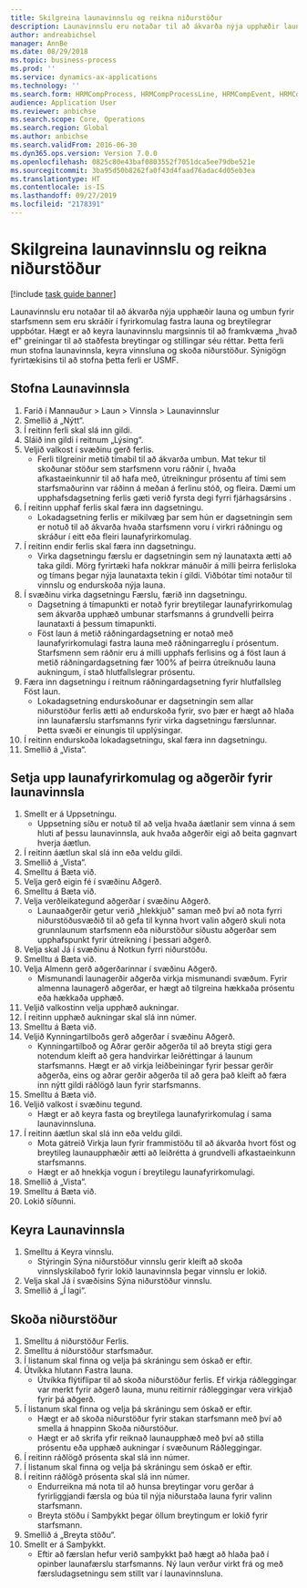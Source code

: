 ```yaml
---
title: Skilgreina launavinnslu og reikna niðurstöður
description: Launavinnslu eru notaðar til að ákvarða nýja upphæðir launa og umbun fyrir starfsmenn sem eru skráðir í fyrirkomulag fastra launa og breytilegrar uppbótar.
author: andreabichsel
manager: AnnBe
ms.date: 08/29/2018
ms.topic: business-process
ms.prod: ''
ms.service: dynamics-ax-applications
ms.technology: ''
ms.search.form: HRMCompProcess, HRMCompProcessLine, HRMCompEvent, HRMCompEventEmpl
audience: Application User
ms.reviewer: anbichse
ms.search.scope: Core, Operations
ms.search.region: Global
ms.author: anbichse
ms.search.validFrom: 2016-06-30
ms.dyn365.ops.version: Version 7.0.0
ms.openlocfilehash: 0825c80e43baf0803552f7051dca5ee79dbe521e
ms.sourcegitcommit: 3ba95d50b8262fa0f43d4faad76adac4d05eb3ea
ms.translationtype: HT
ms.contentlocale: is-IS
ms.lasthandoff: 09/27/2019
ms.locfileid: "2178391"
---
```

# <a name="define-compensation-process-and-calculate-results"></a>Skilgreina launavinnslu og reikna niðurstöður

[!include [task guide banner](../../includes/task-guide-banner.md)]

Launavinnslu eru notaðar til að ákvarða nýja upphæðir launa og umbun fyrir starfsmenn sem eru skráðir í fyrirkomulag fastra launa og breytilegrar uppbótar. Hægt er að keyra launavinnslu margsinnis til að framkvæma „hvað ef" greiningar til að staðfesta breytingar og stillingar séu réttar. Þetta ferli mun stofna launavinnsla, keyra vinnsluna og skoða niðurstöður. Sýnigögn fyrirtækisins til að stofna þetta ferli er USMF.


## <a name="create-a-compensation-process"></a>Stofna Launavinnsla
1. Farið í Mannauður > Laun > Vinnsla > Launavinnslur
2. Smellið á „Nýtt“.
3. Í reitinn ferli skal slá inn gildi.
4. Sláið inn gildi í reitnum „Lýsing“.
5. Veljið valkost í svæðinu gerð ferlis.
    * Ferli tilgreinir metið tímabil til að ákvarða umbun. Mat tekur til skoðunar stöður sem starfsmenn voru ráðnir í, hvaða afkastaeinkunnir til að hafa með, útreikningur prósentu af tími sem starfsmaðurinn var ráðinn á meðan á ferlinu stóð, og fleira. Dæmi um upphafsdagsetning ferlis gæti verið fyrsta degi fyrri fjárhagsársins .  
6. Í reitinn upphaf ferlis skal færa inn dagsetningu.
    * Lokadagsetning ferlis er mikilvæg þar sem hún er dagsetningin sem er notuð til að ákvarða hvaða starfsmenn voru í virkri ráðningu og skráður í eitt eða fleiri launafyrirkomulag.  
7. Í reitinn endir ferlis skal færa inn dagsetningu.
    * Virka dagsetningu færslu er dagsetningin sem ný launataxta ætti að taka gildi. Mörg fyrirtæki hafa nokkrar mánuðir á milli þeirra ferlisloka og tímans þegar nýja launataxta tekin í gildi. Viðbótar tími notaður til vinnslu og endurskoða nýja launa.  
8. Í svæðinu virka dagsetningu Færslu, færið inn dagsetningu.
    * Dagsetning á tímapunkti er notað fyrir breytilegar launafyrirkomulag sem ákvarða upphæð umbunar starfsmanns á grundvelli þeirra launataxti á þessum tímapunkti.  
    * Föst laun á metið ráðningardagsetning er notað með launafyrirkomulagi fastra launa með ráðningarreglu í prósentum.  Starfsmenn sem ráðnir eru á milli upphafs ferlisins og á föst laun á metið ráðningardagsetning fær 100% af þeirra útreiknuðu launa aukningum, í stað hlutfallslegrar prósentu.  
9. Færa inn dagsetningu í reitnum ráðningardagsetning fyrir hlutfallsleg Föst laun.
    * Lokadagsetning endurskoðunar er dagsetningin sem allar niðurstöður ferlis ætti að endurskoða fyrir, svo þær er hægt að hlaða inn launafærslu starfsmanns fyrir virka dagsetningu færslunnar. Þetta svæði er einungis til upplýsingar.  
10. Í reitinn endurskoða lokadagsetningu, skal færa inn dagsetningu.
11. Smellið á „Vista“.

## <a name="setup-the-compensation-plans-and-actions-for-a-compensation-process"></a>Setja upp launafyrirkomulag og aðgerðir fyrir launavinnsla
1. Smellt er á Uppsetningu.
    * Uppsetning síðu er notuð til að velja hvaða áætlanir sem vinna á sem hluti af þessu launavinnsla, auk hvaða aðgerðir eigi að beita gagnvart hverja áætlun.  
2. Í reitinn áætlun skal slá inn eða veldu gildi.
3. Smellið á „Vista“.
4. Smelltu á Bæta við.
5. Velja gerð eigin fé í svæðinu Aðgerð.
6. Smelltu á Bæta við.
7. Velja verðleikategund aðgerðar í svæðinu Aðgerð.
    * Launaaðgerðir getur verið „hlekkjuð" saman með því að nota fyrri niðurstöðusvæðið til að gefa til kynna hvort valin aðgerð skuli nota grunnlaunum starfsmenn eða niðurstöður síðustu aðgerðar sem upphafspunkt fyrir útreikning í þessari aðgerð.  
8. Velja skal Já í svæðinu á Notkun fyrri niðurstöðu.
9. Smelltu á Bæta við.
10. Velja Almenn gerð aðgerðarinnar í svæðinu Aðgerð.
    * Mismunandi launagerðir aðgerða virkja mismunandi svæðum. Fyrir almenna launagerð aðgerðar, er hægt að tilgreina hækkaða prósentu eða hækkaða upphæð.  
11. Veljið valkostinn velja upphæð aukningar.
12. Í reitinn upphæð aukningar skal slá inn númer.
13. Smelltu á Bæta við.
14. Veljið Kynningartilboðs gerð aðgerðar í svæðinu Aðgerð.
    * Kynningartilboð og Aðrar gerðir aðgerða til að breyta stigi gera notendum kleift að gera handvirkar leiðréttingar á launum starfsmanns. Hægt er að virkja leiðbeiningar fyrir þessar gerðir aðgerða, eins og aðrar gerðir aðgerða til að gera það kleift að færa inn nýtt gildi ráðlögð laun fyrir starfsmanns.  
15. Smelltu á Bæta við.
16. Veljið valkost í svæðinu tegund.
    * Hægt er að keyra fasta og breytilega launafyrirkomulag í sama launavinnsluna.  
17. Í reitinn áætlun skal slá inn eða veldu gildi.
    * Mota gátreið Virkja laun fyrir frammistöðu til að ákvarða hvort föst og breytileg launaupphæðir ætti að leiðrétta á grundvelli afkastaeinkunn starfsmanns.  
    * Hægt er að hnekkja vogun í breytilegu launafyrirkomulagi.  
18. Smellið á „Vista“.
19. Smelltu á Bæta við.
20. Lokið síðunni.

## <a name="run-the-compensation-process"></a>Keyra Launavinnsla
1. Smelltu á Keyra vinnslu.
    * Stýringin Sýna niðurstöður vinnslu gerir kleift að skoða vinnslyskilaboð fyrir lokið launavinnsla þegar vinnslu er lokið.  
2. Velja skal Já í svæðisins Sýna niðurstöður vinnslu.
3. Smellið á „Í lagi“.

## <a name="view-the-results"></a>Skoða niðurstöður
1. Smelltu á niðurstöður Ferlis.
2. Smelltu á niðurstöður starfsmaður.
3. Í listanum skal finna og velja þá skráningu sem óskað er eftir.
4. Útvíkka hlutann Fastra launa.
    * Útvíkka flýtiflipar til að skoða niðurstöður ferlis. Ef virkja ráðleggingar var merkt fyrir aðgerð launa, munu reitirnir ráðleggingar vera virkjað fyrir þá aðgerð.  
5. Í listanum skal finna og velja þá skráningu sem óskað er eftir.
    * Hægt er að skoða niðurstöður fyrir stakan starfsmann með því að smella á hnappinn Skoða niðurstöður.  
    * Hægt er að skrifa yfir reiknað launaupphæð með því að stilla prósentu eða upphæð aukningar í svæðunum Ráðleggingar.  
6. Í reitinn ráðlögð prósenta skal slá inn númer.
7. Í listanum skal finna og velja þá skráningu sem óskað er eftir.
8. Í reitinn ráðlögð prósenta skal slá inn númer.
    * Endurreikna má nota til að hunsa breytingar voru gerðar á fyrirliggjandi færsla og búa til nýja niðurstaða launa fyrir valinn starfsmann.  
    * Breyta stöðu í Samþykkt þegar öllum breytingum er lokið fyrir starfsmann.  
9. Smellið á „Breyta stöðu“.
10. Smellt er á Samþykkt.
    * Eftir að færslan hefur verið samþykkt það hægt að hlaða það í opinber launafærslu starfsmanns. Ný laun verður virkt frá og með færsludagsetningu sem stillt var í launavinnsluna.  

